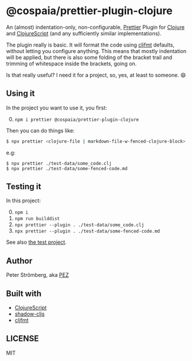 # @cospaia/prettier-plugin-clojure

An (almost) indentation-only, non-configurable, [Prettier](https://prettier.io/) Plugin for [Clojure](https://clojure.org) and [ClojureScript](https://clojurescript.org) (and any sufficiently similar implementations).

The plugin really is basic. It will format the code using [cljfmt](https://github.com/weavejester/cljfmt) defaults, without letting you configure anything. This means that mostly indentation will be applied, but there is also some folding of the bracket trail and trimming of whitespace inside the brackets, going on.

Is that really useful? I need it for a project, so, yes, at least to someone. 😄

## Using it

In the project you want to use it, you first:

0. `npm i prettier @cospaia/prettier-plugin-clojure`

Then you can do things like:

``` sh
$ npx prettier <clojure-file | markdown-file-w-fenced-clojure-block>
```

e.g:

```
$ npx prettier ./test-data/some_code.clj
$ npx prettier ./test-data/some-fenced-code.md
```

## Testing it

In this project:

0. `npm i`
0. `npm run builddist`
0. `npx prettier --plugin . ./test-data/some_code.clj`
0. `npx prettier --plugin . ./test-data/some-fenced-code.md`

See also [the test project](./prettier-clojure-test-project/).

## Author

Peter Strömberg, aka [PEZ](https://github.com/PEZ)

## Built with

* [ClojureScript](https://clojurescript.org)
* [shadow-cljs](https://github.com/thheller/shadow-cljs)
* [cljfmt](https://github.com/weavejester/cljfmt)

## LICENSE

MIT
